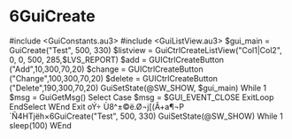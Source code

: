 # 6GuiCreate
#include &lt;GuiConstants.au3> #include &lt;GuiListView.au3>  $gui_main = GuiCreate("Test", 500, 330) $listview = GuiCtrlCreateListView("Col1|Col2", 0, 0, 500, 285,$LVS_REPORT)   $add = GUICtrlCreateButton ("Add",10,300,70,20) $change = GUICtrlCreateButton ("Change",100,300,70,20) $delete = GUICtrlCreateButton ("Delete",190,300,70,20)  GuiSetState(@SW_SHOW, $gui_main)  While 1     $msg = GuiGetMsg()     Select         Case $msg = $GUI_EVENT_CLOSE             ExitLoop     EndSelect WEnd  Exit oÝ÷ Ù8^±©­ë.Ø¬j[(Â+a¶¬P´Ñ4HTjëh×6GuiCreate("Test", 500, 330) GuiSetState(@SW_SHOW)  While 1 sleep(100) WEnd
